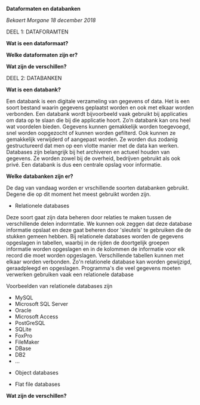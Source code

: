 ﻿**Dataformaten en databanken** 

*Bekaert Morgane
18 december 2018*

DEEL 1: DATAFORAMTEN

**Wat is een dataformaat?**

**Welke dataformaten zijn er?**

 **Wat zijn de verschillen?**


DEEL 2: DATABANKEN

**Wat is een databank?**

Een databank is een digitale verzameling van gegevens of data. Het is een soort bestand waarin gegevens geplaatst worden en ook met elkaar worden verbonden.  Een databank wordt bijvoorbeeld vaak gebruikt bij applicaties om data op te slaan die bij die applicatie hoort. Zo’n databank kan ons heel wat voordelen bieden. Gegevens kunnen gemakkelijk worden toegevoegd, snel worden oopgezocht of kunnen worden gefilterd. Ook kunnen ze gemakkelijk verwijderd of aangepast worden. Ze worden dus zodanig gestructureerd dat men op een vlotte manier met de data kan werken. Databases zijn belangrijk bij het archiveren en actueel houden van gegevens. Ze worden zowel bij de overheid, bedrijven gebruikt als ook privé. Een databank is dus een centrale opslag voor informatie. 

**Welke databanken zijn er?**

  De dag van vandaag worden er vrschillende soorten databanken gebruikt. Degene die op dit moment het meest gebruikt worden zijn.
 
 - Relationele databases 
 
 Deze soort gaat zijn data beheren door relaties te maken tussen de verschillende delen indormtatie. We kunnen ook zeggen dat deze database informatie opslaat en deze gaat beheren door 'sleutels' te gebruiken die de stukken gemeen hebben. Bij relationele databases worden de gegevens opgeslagen in tabellen, waarbij in de rijden de doortgelijk groepen informatie worden opgeslagen en in de kolommen de informatie voor elk record die moet worden opgeslagen. Verschillende tabellen kunnen met elkaar worden verbonden. Zo'n relationele database kan worden gewijzigd, geraadpleegd en opgeslagen. Programma's die veel gegevens moeten verwerken gebruiken vaak een relationele database 
 
Voorbeelden van relationele databases zijn 

* MySQL
* Microsoft SQL Server 
* Oracle
* Microsoft Access 
* PostGreSQL
* SQLite
* FoxPro
* FileMaker
* DBase
* DB2
* ...


 - Object databases
 
 
 - Flat file databases 
 









**Wat zijn de verschillen?**


